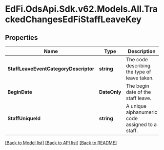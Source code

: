 # EdFi.OdsApi.Sdk.v62.Models.All.TrackedChangesEdFiStaffLeaveKey

## Properties

Name | Type | Description | Notes
------------ | ------------- | ------------- | -------------
**StaffLeaveEventCategoryDescriptor** | **string** | The code describing the type of leave taken. | [optional] 
**BeginDate** | **DateOnly** | The begin date of the staff leave. | [optional] 
**StaffUniqueId** | **string** | A unique alphanumeric code assigned to a staff. | [optional] 

[[Back to Model list]](../../README.md#documentation-for-models) [[Back to API list]](../../README.md#documentation-for-api-endpoints) [[Back to README]](../../README.md)

